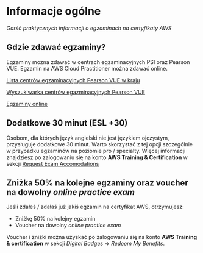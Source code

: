 # Informacje ogólne
*Garść praktycznych informacji o egzaminach na certyfikaty AWS*

## Gdzie zdawać egzaminy?

Egzaminy mozna zdawać w centrach egzaminacyjnych PSI oraz Pearson VUE. Egzamin na AWS Cloud Practitioner można zdawać online.

[Lista centrów egzaminacyjnych Pearson VUE w kraju](http://www.pearsonvue.com/servlet/vue.web2.core.Dispatcher?webContext=CandidateSite&webApp=TestCenterLocator&requestedAction=register&cid=374)

[Wyszukiwarka centrów egazminacyjnych Pearson VUE](http://www.pearsonvue.com/es/locate/)

[Egzaminy online](https://home.pearsonvue.com/aws/onvue)

## Dodatkowe 30 minut (ESL +30)

Osobom, dla których język angielski nie jest językiem ojczystym, przysługuje dodatkowe 30 minut. Warto skorzystać z tej opcji szczególnie w przypadku egzaminów na poziomie pro / specialty. Więcej informacji znajdziesz po zalogowaniu się na konto **AWS Training & Certification** w sekcji [Request Exam Accomodations](https://www.certmetrics.com/amazon/candidate/exam_accommodations_detail.aspx)

## Zniżka 50% na kolejne egzaminy oraz voucher na dowolny *online practice exam*

Jeśli zdałeś / zdałaś już jakiś egzamin na certyfikat AWS, otrzymujesz:
- Zniżkę 50% na kolejny egzamin
- Voucher na dowolny *online practice exam*

Voucher i zniżki można uzyskać po zalogowaniu się na konto **AWS Training & certification** w sekcji *Digital Badges* => *Redeem My Benefits*.
